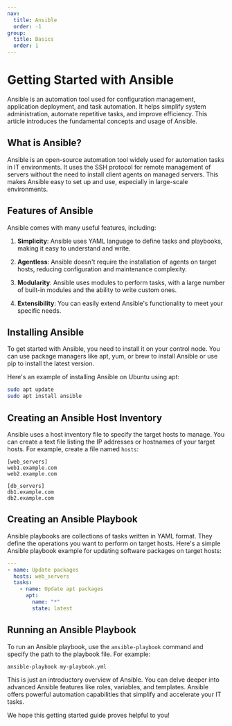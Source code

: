 ```yaml
---
nav:
  title: Ansible
  order: -1
group:
  title: Basics
  order: 1
---
```


# Getting Started with Ansible

Ansible is an automation tool used for configuration management, application deployment, and task automation. It helps simplify system administration, automate repetitive tasks, and improve efficiency. This article introduces the fundamental concepts and usage of Ansible.

## What is Ansible?

Ansible is an open-source automation tool widely used for automation tasks in IT environments. It uses the SSH protocol for remote management of servers without the need to install client agents on managed servers. This makes Ansible easy to set up and use, especially in large-scale environments.

## Features of Ansible

Ansible comes with many useful features, including:

1. **Simplicity**: Ansible uses YAML language to define tasks and playbooks, making it easy to understand and write.

2. **Agentless**: Ansible doesn't require the installation of agents on target hosts, reducing configuration and maintenance complexity.

3. **Modularity**: Ansible uses modules to perform tasks, with a large number of built-in modules and the ability to write custom ones.

4. **Extensibility**: You can easily extend Ansible's functionality to meet your specific needs.

## Installing Ansible

To get started with Ansible, you need to install it on your control node. You can use package managers like apt, yum, or brew to install Ansible or use pip to install the latest version.

Here's an example of installing Ansible on Ubuntu using apt:

```bash
sudo apt update
sudo apt install ansible
```

## Creating an Ansible Host Inventory

Ansible uses a host inventory file to specify the target hosts to manage. You can create a text file listing the IP addresses or hostnames of your target hosts. For example, create a file named `hosts`:

```plaintext
[web_servers]
web1.example.com
web2.example.com

[db_servers]
db1.example.com
db2.example.com
```

## Creating an Ansible Playbook

Ansible playbooks are collections of tasks written in YAML format. They define the operations you want to perform on target hosts. Here's a simple Ansible playbook example for updating software packages on target hosts:

```yaml
---
- name: Update packages
  hosts: web_servers
  tasks:
    - name: Update apt packages
      apt:
        name: "*"
        state: latest
```

## Running an Ansible Playbook

To run an Ansible playbook, use the `ansible-playbook` command and specify the path to the playbook file. For example:

```bash
ansible-playbook my-playbook.yml
```

This is just an introductory overview of Ansible. You can delve deeper into advanced Ansible features like roles, variables, and templates. Ansible offers powerful automation capabilities that simplify and accelerate your IT tasks.

We hope this getting started guide proves helpful to you!
